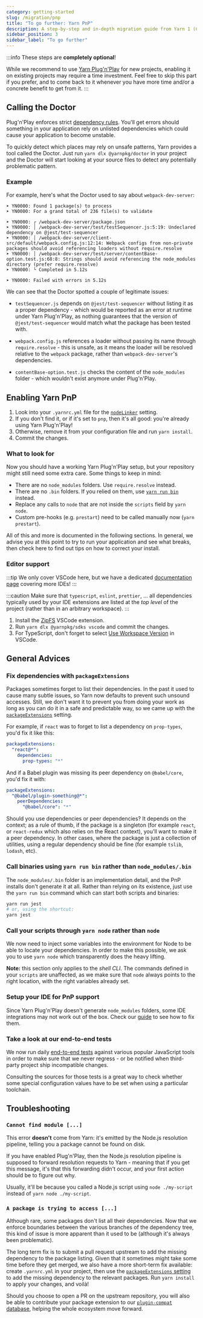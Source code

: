```yaml
---
category: getting-started
slug: /migration/pnp
title: "To go further: Yarn PnP"
description: A step-by-step and in-depth migration guide from Yarn 1 (Classic) to Yarn 2 (Berry).
sidebar_position: 3
sidebar_label: "To go further"
---
```


:::info
These steps are **completely optional**!

While we recommend to use [Yarn Plug'n'Play](/features/pnp) for new projects, enabling it on existing projects may require a time investment. Feel free to skip this part if you prefer, and to come back to it whenever you have more time and/or a concrete benefit to get from it.
:::

## Calling the Doctor

Plug'n'Play enforces strict [dependency rules](/advanced/rulebook). You'll get errors should something in your application rely on unlisted dependencies which could cause your application to become unstable.

To quickly detect which places may rely on unsafe patterns, Yarn provides a tool called the Doctor. Just run `yarn dlx @yarnpkg/doctor` in your project and the Doctor will start looking at your source files to detect any potentially problematic pattern.

### Example

For example, here's what the Doctor used to say about `webpack-dev-server`:

```
➤ YN0000: Found 1 package(s) to process
➤ YN0000: For a grand total of 236 file(s) to validate

➤ YN0000: ┌ /webpack-dev-server/package.json
➤ YN0000: │ /webpack-dev-server/test/testSequencer.js:5:19: Undeclared dependency on @jest/test-sequencer
➤ YN0000: │ /webpack-dev-server/client-src/default/webpack.config.js:12:14: Webpack configs from non-private packages should avoid referencing loaders without require.resolve
➤ YN0000: │ /webpack-dev-server/test/server/contentBase-option.test.js:68:8: Strings should avoid referencing the node_modules directory (prefer require.resolve)
➤ YN0000: └ Completed in 5.12s

➤ YN0000: Failed with errors in 5.12s
```

We can see that the Doctor spotted a couple of legitimate issues:

- `testSequencer.js` depends on `@jest/test-sequencer` without listing it as a proper dependency - which would be reported as an error at runtime under Yarn Plug'n'Play, as nothing guarantees that the version of `@jest/test-sequencer` would match what the package has been tested with.

- `webpack.config.js` references a loader without passing its name through `require.resolve` - this is unsafe, as it means the loader will be resolved relative to the `webpack` package, rather than `webpack-dev-server`'s dependencies.

- `contentBase-option.test.js` checks the content of the `node_modules` folder - which wouldn't exist anymore under Plug'n'Play.

## Enabling Yarn PnP

1. Look into your `.yarnrc.yml` file for the [`nodeLinker`](/configuration/yarnrc#nodeLinker) setting.
2. If you don't find it, or if it's set to `pnp`, then it's all good: you're already using Yarn Plug'n'Play!
3. Otherwise, remove it from your configuration file and run `yarn install`.
4. Commit the changes.

### What to look for

Now you should have a working Yarn Plug'n'Play setup, but your repository might still need some extra care. Some things to keep in mind:

- There are no `node_modules` folders. Use `require.resolve` instead.
- There are no `.bin` folders. If you relied on them, use [`yarn run bin`](#call-binaries-using-yarn-run-rather-than-node_modulesbin) instead.
- Replace any calls to `node` that are not inside the `scripts` field by `yarn node`.
- Custom pre-hooks (e.g. `prestart`) need to be called manually now (`yarn prestart`).

All of this and more is documented in the following sections. In general, we advise you at this point to try to run your application and see what breaks, then check here to find out tips on how to correct your install.

### Editor support

:::tip
We only cover VSCode here, but we have a dedicated [documentation page](/getting-started/editor-sdks) covering more IDEs!
:::

:::caution
Make sure that `typescript`, `eslint`, `prettier`, ... all dependencies typically used by your IDE extensions are listed at the _top level_ of the project (rather than in an arbitrary workspace).
:::

1. Install the [ZipFS](https://marketplace.visualstudio.com/items?itemName=arcanis.vscode-zipfs) VSCode extension.
2. Run `yarn dlx @yarnpkg/sdks vscode` and commit the changes.
3. For TypeScript, don't forget to select [Use Workspace Version](https://code.visualstudio.com/docs/typescript/typescript-compiling#_using-the-workspace-version-of-typescript) in VSCode.

## General Advices

### Fix dependencies with `packageExtensions`

Packages sometimes forget to list their dependencies. In the past it used to cause many subtle issues, so Yarn now defaults to prevent such unsound accesses. Still, we don't want it to prevent you from doing your work as long as you can do it in a safe and predictable way, so we came up with the [`packageExtensions`](/configuration/yarnrc#packageExtensions) setting.

For example, if `react` was to forget to list a dependency on `prop-types`, you'd fix it like this:

```yaml
packageExtensions:
  "react@*":
    dependencies:
      prop-types: "*"
```

And if a Babel plugin was missing its peer dependency on `@babel/core`, you'd fix it with:

```yaml
packageExtensions:
  "@babel/plugin-something@*":
    peerDependencies:
      "@babel/core": "*"
```

Should you use dependencies or peer dependencies? It depends on the context; as a rule of thumb, if the package is a singleton (for example `react`, or `react-redux` which also relies on the React context), you'll want to make it a peer dependency. In other cases, where the package is just a collection of utilities, using a regular dependency should be fine (for example `tslib`, `lodash`, etc).

### Call binaries using `yarn run bin` rather than `node_modules/.bin`

The `node_modules/.bin` folder is an implementation detail, and the PnP installs don't generate it at all. Rather than relying on its existence, just use the `yarn run bin` command which can start both scripts and binaries:

```bash
yarn run jest
# or, using the shortcut:
yarn jest
```

### Call your scripts through `yarn node` rather than `node`

We now need to inject some variables into the environment for Node to be able to locate your dependencies. In order to make this possible, we ask you to use `yarn node` which transparently does the heavy lifting.

**Note:** this section only applies to the _shell CLI_. The commands defined in your `scripts` are unaffected, as we make sure that `node` always points to the right location, with the right variables already set.

### Setup your IDE for PnP support

Since Yarn Plug'n'Play doesn't generate `node_modules` folders, some IDE integrations may not work out of the box. Check our [guide](/getting-started/editor-sdks) to see how to fix them.

### Take a look at our end-to-end tests

We now run daily [end-to-end tests](https://github.com/yarnpkg/berry#current-status) against various popular JavaScript tools in order to make sure that we never regress - or be notified when third-party project ship incompatible changes.

Consulting the sources for those tests is a great way to check whether some special configuration values have to be set when using a particular toolchain.

## Troubleshooting

### `Cannot find module [...]`

This error **doesn't** come from Yarn: it's emitted by the Node.js resolution pipeline, telling you a package cannot be found on disk.

If you have enabled Plug'n'Play, then the Node.js resolution pipeline is supposed to forward resolution requests to Yarn - meaning that if you get this message, it's that this forwarding didn't occur, and your first action should be to figure out why.

Usually, it'll be because you called a Node.js script using `node ./my-script` instead of `yarn node ./my-script`.

### `A package is trying to access [...]`

Although rare, some packages don't list all their dependencies. Now that we enforce boundaries between the various branches of the dependency tree, this kind of issue is more apparent than it used to be (although it's always been problematic).

The long term fix is to submit a pull request upstream to add the missing dependency to the package listing. Given that it sometimes might take some time before they get merged, we also have a more short-term fix available: create `.yarnrc.yml` in your project, then use the [`packageExtensions` setting](#fix-dependencies-with-packageextensions) to add the missing dependency to the relevant packages. Run `yarn install` to apply your changes, and voilà!

Should you choose to open a PR on the upstream repository, you will also be able to contribute your package extension to our [`plugin-compat` database](https://github.com/yarnpkg/berry/blob/master/packages/plugin-compat/sources/extensions.ts), helping the whole ecosystem move forward.
